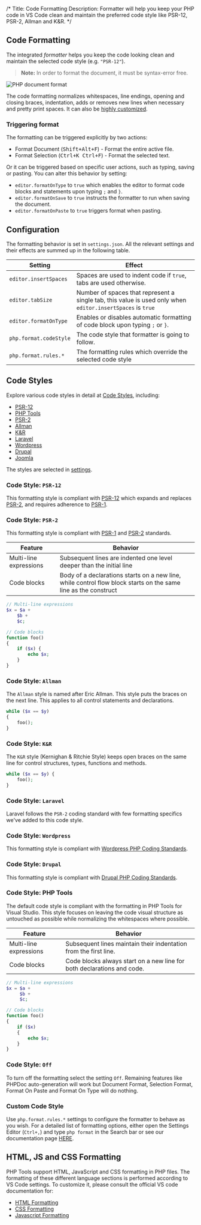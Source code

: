 /*
Title: Code Formatting
Description: Formatter will help you keep your PHP code in VS Code clean and maintain the preferred code style like PSR-12, PSR-2, Allman and K&R.
*/

## Code Formatting

The integrated _formatter_ helps you keep the code looking clean and maintain the selected code style (e.g. `"PSR-12"`).

> **Note:** In order to format the document, it must be syntax-error free.

![PHP document format](../imgs/format-document.gif)

The code formatting normalizes whitespaces, line endings, opening and closing braces, indentation, adds or removes new lines when necessary and pretty print spaces. It can also be [highly customized](customize-formatting).

### Triggering format

The formatting can be triggered explicitly by two actions:

 - Format Document (<kbd>Shift+Alt+F</kbd>) - Format the entire active file.
 - Format Selection (<kbd>Ctrl+K Ctrl+F</kbd>) - Format the selected text.

Or it can be triggered based on specific user actions, such as typing, saving or pasting. You can alter this behavior by setting:

- `editor.formatOnType` to `true` which enables the editor to format code blocks and statements upon typing `;` and `}`. 
- `editor.formatOnSave` to `true` instructs the formatter to run when saving the document.
- `editor.formatOnPaste` to `true` triggers format when pasting.

## Configuration

The formatting behavior is set in `settings.json`. All the relevant settings and their effects are summed up in the following table.

Setting | Effect
--- | ---
`editor.insertSpaces` | Spaces are used to indent code if `true`, tabs are used otherwise.
`editor.tabSize` | Number of spaces that represent a single tab, this value is used only when `editor.insertSpaces` is `true`
`editor.formatOnType` | Enables or disables automatic formatting of code block upon typing `;` or `}`.
`php.format.codeStyle` | The code style that formatter is going to follow.
`php.format.rules.*` | The formatting rules which override the selected code style


## Code Styles

Explore various code styles in detail at [Code Styles](code-styles), including:
- [PSR-12](code-styles#psr-12)
- [PHP Tools](code-styles#php-tools)
- [PSR-2](code-styles#psr-2)
- [Allman](code-styles#allman)
- [K&R](code-styles#kr)
- [Laravel](code-styles#laravel)
- [Wordpress](code-styles#wordpress)
- [Drupal](code-styles#drupal)
- [Joomla](code-styles#joomla)

 The styles are selected in [settings](#Configuration).

### Code Style: `PSR-12`

This formatting style is compliant with [PSR-12](https://www.php-fig.org/psr/psr-12/) which expands and replaces [PSR-2](https://www.php-fig.org/psr/psr-2/), and requires adherence to [PSR-1](https://www.php-fig.org/psr/psr-1/).


### Code Style: `PSR-2`

This formatting style is compliant with [PSR-1](https://www.php-fig.org/psr/psr-1/) and [PSR-2](https://www.php-fig.org/psr/psr-2/) standards.

Feature | Behavior
--- | ---
Multi-line expressions | Subsequent lines are indented one level deeper than the initial line
Code blocks | Body of a declarations starts on a new line, while control flow block starts on the same line as the construct

```php
// Multi-line expressions
$x = $a +
    $b +
    $c;
```

```php
// Code blocks
function foo()
{
    if ($x) {
        echo $x;
    }
}
```

### Code Style: `Allman`

The `Allman` style is named after Eric Allman. This style puts the braces on the next line. This applies to all control statements and declarations.

```php
while ($x == $y)
{
    foo();
}
```

### Code Style: **`K&R`**

The `K&R` style (Kernighan & Ritchie Style) keeps open braces on the same line for control structures, types, functions and methods.

```php
while ($x == $y) {
    foo();
}
```

### Code Style: `Laravel`

Laravel follows the `PSR-2` coding standard with few formatting specifics we've added to this code style.

### Code Style: `Wordpress`

This formatting style is compliant with [Wordpress PHP Coding Standards](https://developer.wordpress.org/coding-standards/wordpress-coding-standards/php/#php).

### Code Style: `Drupal`

This formatting style is compliant with [Drupal PHP Coding Standards](https://www.drupal.org/docs/develop/standards/php/php-coding-standards).


### Code Style: PHP Tools

The default code style is compliant with the formatting in PHP Tools for Visual Studio. This style focuses on leaving the code visual structure as untouched as possible while normalizing the whitespaces where possible.

Feature | Behavior
--- | ---
Multi-line expressions |  Subsequent lines maintain their indentation from the first line.
Code blocks |  Code blocks always start on a new line for both declarations and code.

```php
// Multi-line expressions
$x = $a +
     $b +
     $c;
```

```php
// Code blocks
function foo()
{
    if ($x)
    {
        echo $x;
    }
}
```

### Code Style: `Off`

To turn off the formatting select the setting `Off`. Remaining features like PHPDoc auto-generation will work but Document Format, Selection Format, Format On Paste and Format On Type will do nothing.

### Custom Code Style

Use `php.format.rules.*` settings to configure the formatter to behave as you wish. For a detailed list of formatting options, either open the Settings Editor (`Ctrl+,`) and type `php format` in the Search bar or see our documentation page [HERE](customize-formatting).

## HTML, JS and CSS Formatting

PHP Tools support HTML, JavaScript and CSS formatting in PHP files. The formatting of these different language sections is performed according to VS Code settings. To customize it, please consult the official VS code documentation for:
 - [HTML Formatting](https://code.visualstudio.com/docs/languages/html#_formatting)
 - [CSS Formatting](https://code.visualstudio.com/docs/languages/css#_formatting)
 - [Javascript Formatting](https://code.visualstudio.com/Docs/languages/javascript#_formatting)
